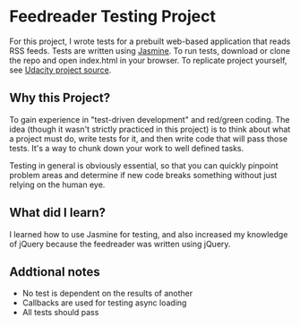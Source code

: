 # Feedreader Testing Project

For this project, I wrote tests for a prebuilt web-based application that reads RSS feeds. Tests are written using [Jasmine](http://jasmine.github.io/). To run tests, download or clone the repo and open index.html in your browser. To replicate project yourself, see [Udacity project source](https://github.com/udacity/frontend-nanodegree-feedreader).


## Why this Project?

To gain experience in "test-driven development" and red/green coding. The idea (though it wasn't strictly practiced in this project) is to think about what a project must do, write tests for it, and then write code that will pass those tests. It's a way to chunk down your work to well defined tasks.

Testing in general is obviously essential, so that you can quickly pinpoint problem areas and determine if new code breaks something without just relying on the human eye.


## What did I learn?

I learned how to use Jasmine for testing, and also increased my knowledge of jQuery because the feedreader was written using jQuery. 

## Addtional notes

 * No test is dependent on the results of another
 * Callbacks are used for testing async loading
 * All tests should pass